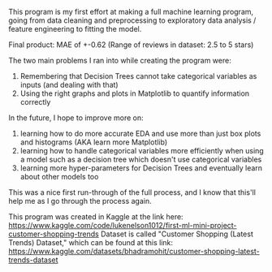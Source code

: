 This program is my first effort at making a full machine learning program, going from data cleaning and preprocessing to exploratory data analysis / feature engineering to fitting the model.

Final product: MAE of +-0.62
(Range of reviews in dataset: 2.5 to 5 stars)

The two main problems I ran into while creating the program were:
1) Remembering that Decision Trees cannot take categorical variables as inputs (and dealing with that)
2) Using the right graphs and plots in Matplotlib to quantify information correctly

In the future, I hope to improve more on:
1) learning how to do more accurate EDA and use more than just box plots and histograms (AKA learn more Matplotlib)
2) learning how to handle categorical variables more efficiently when using a model such as a decision tree which doesn't use categorical variables
3) learning more hyper-parameters for Decision Trees and eventually learn about other models too

This was a nice first run-through of the full process, and I know that this'll help me as I go through the process again.

This program was created in Kaggle at the link here: 
https://www.kaggle.com/code/lukenelson1012/first-ml-mini-project-customer-shopping-trends
Dataset is called "Customer Shopping (Latest Trends) Dataset," which can be found at this link: 
https://www.kaggle.com/datasets/bhadramohit/customer-shopping-latest-trends-dataset
